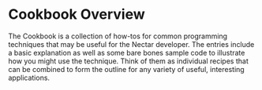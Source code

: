 # Cookbook Overview

The Cookbook is a collection of how-tos for common programming techniques that may be useful for the Nectar developer.
The entries include a basic explanation as well as some bare bones sample code to illustrate how you might use the technique.
Think of them as individual recipes that can be combined to form the outline for any variety of useful, interesting applications.
